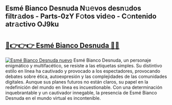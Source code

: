 ## Esmé Bianco Desnuda N𝚞𝚎vos desn𝚞dos filtr𝚊dos - Parts-0zY F𝚘tos vid𝚎o - C𝚘ntenido atr𝚊ctivo OJ9ku

# <h2><a href="http://mb8mc7.tromn.icu/?c=Esm%c3%a9+Bianco+Desnuda">🔗👉👉👉 Esmé Bianco Desnuda 🔗🔗</a></h2>

[![Esmé Bianco Desnuda nuevo](https://i.imgur.com/pEAQMta.gif)](http://mb8mc7.tromn.icu/?c=Esm%c3%a9+Bianco+Desnuda)
Esmé Bianco Desnuda, un personaje enigmático y multifacético, se resiste a las etiquetas simples. Su distintivo estilo en línea ha cautivado y provocado a los espectadores, provocando debates sobre ética, autoexpresión y las complejidades de las comunidades digitales. Aunque sus planes futuros no están claros, su papel en la redefinición del mundo en línea es incuestionable. Con una determinación inquebrantable y un cautivador innegable, la presencia de Esmé Bianco Desnuda en el mundo virtual es incontenible.
